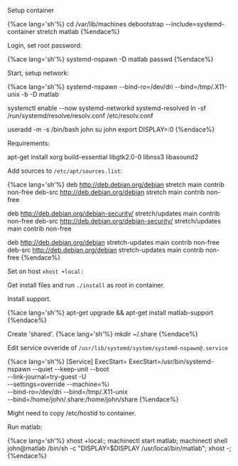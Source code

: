 Setup container

{%ace lang='sh'%}
cd /var/lib/machines
debootstrap --include=systemd-container stretch matlab
{%endace%}

Login, set root password:

{%ace lang='sh'%}
systemd-nspawn -D matlab
passwd
{%endace%}

Start, setup network:

{%ace lang='sh'%}
systemd-nspawn --bind-ro=/dev/dri --bind=/tmp/.X11-unix -b -D matlab

systemctl enable --now systemd-networkd systemd-resolved
ln -sf /run/systemd/resolve/resolv.conf /etc/resolv.conf

useradd -m -s /bin/bash john
su john
export DISPLAY=:0
{%endace%}

Requirements:

apt-get install xorg build-essential libgtk2.0-0 libnss3 libasound2

Add sources to `/etc/apt/sources.list`:

{%ace lang='sh'%}
deb http://deb.debian.org/debian stretch main contrib non-free
deb-src http://deb.debian.org/debian stretch main contrib non-free

deb http://deb.debian.org/debian-security/ stretch/updates main contrib non-free
deb-src http://deb.debian.org/debian-security/ stretch/updates main contrib non-free

deb http://deb.debian.org/debian stretch-updates main contrib non-free
deb-src http://deb.debian.org/debian stretch-updates main contrib non-free
{%endace%}

Set on host `xhost +local:`

Get install files and run `./install` as root in container.

Install support.

{%ace lang='sh'%}
apt-get upgrade && apt-get install matlab-support
{%endace%}

Create 'shared'.
{%ace lang='sh'%}
mkdir ~/.share
{%endace%}

Edit service ovveride of `/usr/lib/systemd/system/systemd-nspawn@.service`

{%ace lang='sh'%}
[Service]
ExecStart=
ExecStart=/usr/bin/systemd-nspawn --quiet --keep-unit --boot \
                                  --link-journal=try-guest -U \
                                  --settings=override --machine=%i \
                                  --bind-ro=/dev/dri --bind=/tmp/.X11-unix \
                                  --bind=/home/john/.share:/home/john/share
{%endace%}

Might need to copy /etc/hostid to container.

Run matlab:

{%ace lang='sh'%}
xhost +local:; machinectl start matlab; machinectl shell john@matlab /bin/sh -c "DISPLAY=$DISPLAY /usr/local/bin/matlab"; xhost -;
{%endace%}
